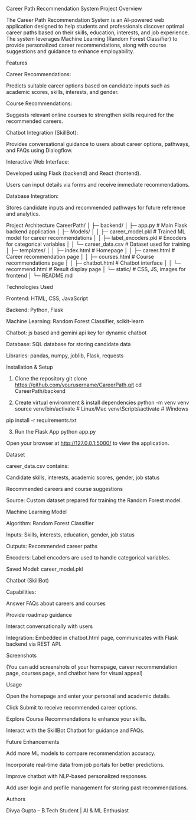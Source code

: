 Career Path Recommendation System
Project Overview

The Career Path Recommendation System is an AI-powered web application designed to help students and professionals discover optimal career paths based on their skills, education, interests, and job experience. The system leverages Machine Learning (Random Forest Classifier) to provide personalized career recommendations, along with course suggestions and guidance to enhance employability.

Features

Career Recommendations:

Predicts suitable career options based on candidate inputs such as academic scores, skills, interests, and gender.

Course Recommendations:

Suggests relevant online courses to strengthen skills required for the recommended careers.

Chatbot Integration (SkillBot):

Provides conversational guidance to users about career options, pathways, and FAQs using Dialogflow.

Interactive Web Interface:

Developed using Flask (backend) and React (frontend).

Users can input details via forms and receive immediate recommendations.

Database Integration:

Stores candidate inputs and recommended pathways for future reference and analytics.

Project Architecture
CareerPath/
│
├─ backend/
│   ├─ app.py                  # Main Flask backend application
│   ├─ Models/
│   │   ├─ career_model.pkl    # Trained ML model for career recommendations
│   │   ├─ label_encoders.pkl  # Encoders for categorical variables
│   │   └─ career_data.csv     # Dataset used for training
│   ├─ templates/
│   │   ├─ index.html          # Homepage
│   │   ├─ career.html         # Career recommendation page
│   │   ├─ courses.html        # Course recommendations page
│   │   ├─ chatbot.html        # Chatbot interface
│   │   └─ recommend.html      # Result display page
│   └─ static/                 # CSS, JS, images for frontend
│
└─ README.md

Technologies Used

Frontend:  HTML, CSS, JavaScript

Backend: Python, Flask

Machine Learning: Random Forest Classifier, scikit-learn

Chatbot: js based and gemini api key for dynamic chatbot

Database: SQL database for storing candidate data

Libraries: pandas, numpy, joblib, Flask, requests

Installation & Setup
1. Clone the repository
git clone https://github.com/yourusername/CareerPath.git
cd CareerPath/backend

2. Create virtual environment & install dependencies
python -m venv venv
source venv/bin/activate   # Linux/Mac
venv\Scripts\activate      # Windows

pip install -r requirements.txt

3. Run the Flask App
python app.py


Open your browser at http://127.0.0.1:5000/ to view the application.

Dataset

career_data.csv contains:

Candidate skills, interests, academic scores, gender, job status

Recommended careers and course suggestions

Source: Custom dataset prepared for training the Random Forest model.

Machine Learning Model

Algorithm: Random Forest Classifier

Inputs: Skills, interests, education, gender, job status

Outputs: Recommended career paths

Encoders: Label encoders are used to handle categorical variables.

Saved Model: career_model.pkl

Chatbot (SkillBot)


Capabilities:

Answer FAQs about careers and courses

Provide roadmap guidance

Interact conversationally with users

Integration: Embedded in chatbot.html page, communicates with Flask backend via REST API.

Screenshots

(You can add screenshots of your homepage, career recommendation page, courses page, and chatbot here for visual appeal)

Usage

Open the homepage and enter your personal and academic details.

Click Submit to receive recommended career options.

Explore Course Recommendations to enhance your skills.

Interact with the SkillBot Chatbot for guidance and FAQs.

Future Enhancements

Add more ML models to compare recommendation accuracy.

Incorporate real-time data from job portals for better predictions.

Improve chatbot with NLP-based personalized responses.

Add user login and profile management for storing past recommendations.

Authors

Divya Gupta – B.Tech Student | AI & ML Enthusiast
